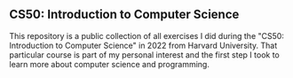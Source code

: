 ## CS50: Introduction to Computer Science
This repository is a public collection of all exercises I did during the "CS50: Introduction to Computer Science" in 2022 from Harvard University. 
That particular course is part of my personal interest and the first step I took to learn more about computer science and programming.
